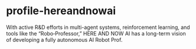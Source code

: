# profile-hereandnowai
With active R&amp;D efforts in multi-agent systems, reinforcement learning, and tools like the “Robo‑Professor,” HERE AND NOW AI has a long-term vision of developing a fully autonomous AI Robot Prof.
